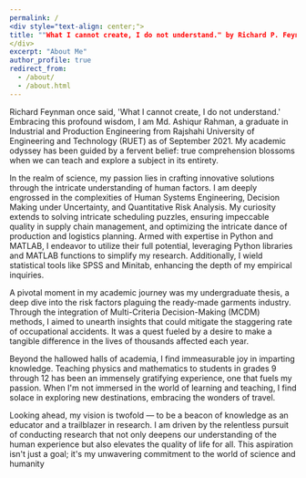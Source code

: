 ```yaml
---
permalink: /
<div style="text-align: center;">
title: ""What I cannot create, I do not understand." by Richard P. Feynman"
</div>
excerpt: "About Me"
author_profile: true
redirect_from: 
  - /about/
  - /about.html
---
```


Richard Feynman once said, 'What I cannot create, I do not understand.' Embracing this profound wisdom, I am Md. Ashiqur Rahman, a graduate in Industrial and Production Engineering from Rajshahi University of Engineering and Technology (RUET) as of September 2021. My academic odyssey has been guided by a fervent belief: true comprehension blossoms when we can teach and explore a subject in its entirety.

In the realm of science, my passion lies in crafting innovative solutions through the intricate understanding of human factors. I am deeply engrossed in the complexities of Human Systems Engineering, Decision Making under Uncertainty, and Quantitative Risk Analysis. My curiosity extends to solving intricate scheduling puzzles, ensuring impeccable quality in supply chain management, and optimizing the intricate dance of production and logistics planning. Armed with expertise in Python and MATLAB, I endeavor to utilize their full potential, leveraging Python libraries and MATLAB functions to simplify my research. Additionally, I wield statistical tools like SPSS and Minitab, enhancing the depth of my empirical inquiries.

A pivotal moment in my academic journey was my undergraduate thesis, a deep dive into the risk factors plaguing the ready-made garments industry. Through the integration of Multi-Criteria Decision-Making (MCDM) methods, I aimed to unearth insights that could mitigate the staggering rate of occupational accidents. It was a quest fueled by a desire to make a tangible difference in the lives of thousands affected each year.

Beyond the hallowed halls of academia, I find immeasurable joy in imparting knowledge. Teaching physics and mathematics to students in grades 9 through 12 has been an immensely gratifying experience, one that fuels my passion. When I'm not immersed in the world of learning and teaching, I find solace in exploring new destinations, embracing the wonders of travel.

Looking ahead, my vision is twofold — to be a beacon of knowledge as an educator and a trailblazer in research. I am driven by the relentless pursuit of conducting research that not only deepens our understanding of the human experience but also elevates the quality of life for all. This aspiration isn't just a goal; it's my unwavering commitment to the world of science and humanity


